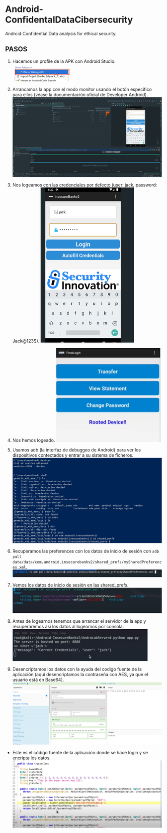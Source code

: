 # Android-ConfidentalDataCibersecurity

Android Confidential Data analysis for ethical security.

## PASOS

1. Hacemos un profile de la APK con Android Studio.
![Android Analyze APK](./doc/img/1.png)

2. Arrancamos la app con el modo monitor usando el botón especifico para ellos (véase la documentación oficial de Developer Android).
![Android Analyze APK 2](./doc/img/2.png)

3. Nos logeamos con las credenciales por defecto (user: jack, password: Jack@123$).
![Android Analyze APK 3](./doc/img/3.png)

4. Nos hemos logeado.
![Android Analyze APK 4](./doc/img/4.png)

5. Usamos adb (la interfaz de debuggeo de Android) para ver los dispositivos contectados y entrar a su sistema de ficheros.
![Android Analyze APK 5](./doc/img/5.png)

6. Recuperamos las preferences con los datos de inicio de sesión con `adb pull data/data/com.android.insecurebankv2/shared_prefs/mySharedPreferences.xml`.
![Android Analyze APK 6](./doc/img/6.png)

7. Vemos los datos de inicio de sesión en las shared_prefs.
![Android Analyze APK 7](./doc/img/7.png)

8. Antes de logearnos tenemos que arrancar el servidor de la app y recuperaremos así los datos al logearnos por consola.
![Android Analyze APK 8](./doc/img/8.png)

9. Desencriptamos los datos con la ayuda del codigo fuente de la aplicación (aquí desencriptamos la contraseña con AES, ya que el usuario está en Base64).
![Android Analyze APK 9](./doc/img/9.png)

* Este es el código fuente de la aplicación donde se hace login y se encripta los datos.
![Android Analyze APK Info](./doc/img/10.png)
